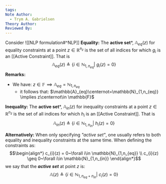 ```yaml
---
tags: 
Note Author:
  - Trym A. Gabrielsen
Theory Author: 
Reviewed By:
---
```

Consider ![[NLP formulation#^NLP]]
**Equality:**
The **active set***, $\mathbb{A}_{eq}(z)$ for equality constraints at a point $z\in \mathbb{R}^{n_{z}}$ is the set of all indices for which $g_{i}$ is an [[Active Constraint]]. That is $$\mathbb{A}_{eq}(z) \triangleq \{i\in \mathbb{N}_{1,n_{eq}} | ~ g_{i}(z)=0\}$$
**Remarks:**
- We have:   $z\in \mathbb{F} \implies \mathbb{A}_{eq}=\mathbb{N}_{1,n_{eq}}$
	- it follows that:   $\mathbb{A}_{eq}\centernot=\mathbb{N}_{1,n_{eq}} \implies z\centernot\in \mathbb{F}$


**Inequality:**
The **active set***, $\mathbb{A}_{in}(z)$ for inequality constraints at a point $z\in \mathbb{R}^{n_{z}}$ is the set of all indices for which $h_{i}$ is an [[Active Constraint]]. That is $$\mathbb{A}_{in}(z) \triangleq \{i\in \mathbb{N}_{1,n_{in}} | ~ h_{i}(z)=0\}$$

**Alternatively:**
When only specifying *"active set"*, one usually refers to both equality and inequality constraints at the same time. When defining the constraints as: $$\begin{align*}
c_{i}(z) = 0~\forall i\in \mathbb{N}_{1,n_{eq}} \\
c_{i}(z) \geq 0~\forall i\in \mathbb{N}_{1,n_{in}}
\end{align*}$$we say that the ***active set*** at point $z$ is:
$$\mathbb{A}(z) \triangleq \{i\in \mathbb{N}_{1,n_{eq}+n_{in}} | ~ c_{i}(z)=0\}$$

